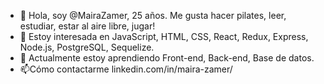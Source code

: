 
- 👋 Hola, soy @MairaZamer, 25  años. Me gusta hacer pilates, leer, estudiar, estar al aire libre, jugar!
- 👀 Estoy interesada en JavaScript, HTML, CSS, React, Redux, Express, Node.js, PostgreSQL, Sequelize.
- 🌱 Actualmente estoy aprendiendo Front-end, Back-end, Base de datos.
- 📫Cómo contactarme linkedin.com/in/maira-zamer/





<!---
MairaZamer/MairaZamer is a ✨ special ✨ repository because its `README.md` (this file) appears on your GitHub profile.
You can click the Preview link to take a look at your changes.
--->
